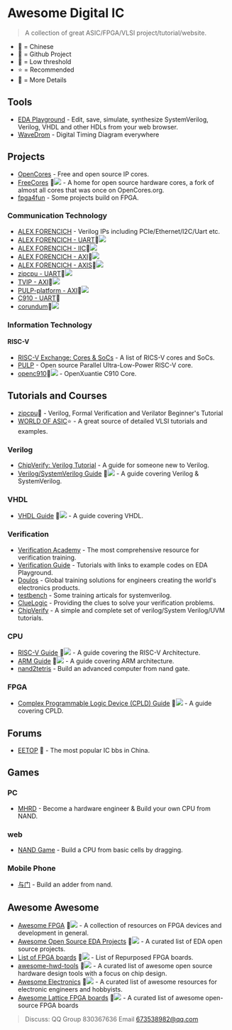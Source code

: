 # Awesome Digital IC
> A collection of great ASIC/FPGA/VLSI project/tutorial/website.

- 🚩 = Chinese
- 📍 = Github Project
- 👶 = Low threshold
- ⭐ = Recommended
- 💬 = More Details

## Tools

- [EDA Playground](https://www.edaplayground.com/) - Edit, save, simulate, synthesize SystemVerilog, Verilog, VHDL and other HDLs from your web browser.
- [WaveDrom](https://wavedrom.com/) - Digital Timing Diagram everywhere

## Projects

- [OpenCores](https://opencores.org/) - Free and open source IP cores.
- [FreeCores](http://freecores.github.io/) 📍![](freecores/freecores.github.io) - A home for open source hardware cores, a fork of almost all cores that was once on OpenCores.org.
- [fpga4fun](https://www.fpga4fun.com/) - Some projects build on FPGA.

### Communication Technology

- [ALEX FORENCICH](http://alexforencich.com/wiki/en/verilog/start) - Verilog IPs including PCIe/Ethernet/I2C/Uart etc.
- [ALEX FORENCICH - UART](http://github.com/alexforencich/verilog-uart/)📍![](https://img.shields.io/github/stars/alexforencich/verilog-uart)
- [ALEX FORENCICH - IIC](https://github.com/alexforencich/verilog-i2c)📍![](https://img.shields.io/github/stars/alexforencich/verilog-i2c)
- [ALEX FORENCICH - AXI](https://github.com/alexforencich/verilog-axi)📍![](https://img.shields.io/github/stars/alexforencich/verilog-axi)
- [ALEX FORENCICH - AXIS](https://github.com/alexforencich/verilog-axis)📍![](https://img.shields.io/github/stars/alexforencich/verilog-axis)
- [zipcpu - UART](https://github.com/ZipCPU/wbuart32)📍![](https://img.shields.io/github/stars/ZipCPU/wbuart32)
- [TVIP - AXI](https://github.com/taichi-ishitani/tvip-axi)📍![](https://img.shields.io/github/stars/taichi-ishitani/tvip-axi)
- [PULP-platform - AXI](https://github.com/pulp-platform/axi)📍![](https://img.shields.io/github/stars/pulp-platform/axi)
- [C910 - UART](https://github.com/MeDove/openc910/tree/main/smart_run/logical)📍
- [corundum](https://github.com/corundum/corundum)📍![](https://img.shields.io/github/stars/corundum/corundum)

### Information Technology

#### RISC-V

- [RISC-V Exchange: Cores & SoCs](https://riscv.org/exchanges/cores-socs/) - A list of RICS-V cores and SoCs.
- [PULP](https://github.com/pulp-platform/pulp) - Open source Parallel Ultra-Low-Power RISC-V core.
- [openc910](https://github.com/T-head-Semi/openc910)📍![](https://img.shields.io/github/stars/T-head-Semi/openc910) - OpenXuantie C910 Core.

## Tutorials and Courses

- [zipcpu](http://zipcpu.com/tutorial/)👶 - Verilog, Formal Verification and Verilator Beginner's Tutorial
- [WORLD OF ASIC](http://asic-world.com/)⭐ - A great source of detailed VLSI tutorials and examples.

### Verilog

- [ChipVerify: Verilog Tutorial](https://www.chipverify.com/verilog/verilog-tutorial) - A guide for someone new to Verilog.
- [Verilog/SystemVerilog Guide](https://github.com/mikeroyal/Verilog-SystemVerilog-Guide) 📍![](https://img.shields.io/github/stars/mikeroyal/Verilog-SystemVerilog-Guide) - A guide covering Verilog & SystemVerilog.


### VHDL

- [VHDL Guide](https://github.com/mikeroyal/VHDL-Guide) 📍![](https://img.shields.io/github/stars/mikeroyal/VHDL-Guide) - A guide covering VHDL.

### Verification

- [Verification Academy](https://verificationacademy.com/) - The most comprehensive resource for verification training.
- [Verification Guide](https://www.verificationguide.com/p/home.html) - Tutorials with links to example codes on EDA Playground.
- [Doulos](https://www.doulos.com) - Global training solutions for engineers creating the world's electronics products.
- [testbench](http://www.testbench.in/) - Some training articals for systemverilog.
- [ClueLogic](http://cluelogic.com) - Providing the clues to solve your verification problems.
- [ChipVerify](https://www.chipverify.com/) - A simple and complete set of verilog/System Verilog/UVM tutorials.

### CPU

- [RISC-V Guide](https://github.com/mikeroyal/RISC-V-Guide) 📍![](https://img.shields.io/github/stars/mikeroyal/RISC-V-Guide) - A guide covering the RISC-V Architecture.
- [ARM Guide](https://github.com/mikeroyal/ARM-Guide) 📍![](https://img.shields.io/github/stars/mikeroyal/ARM-Guide) - A guide covering ARM architecture.
- [nand2tetris](https://www.nand2tetris.org/) - Build an advanced computer from nand gate.

### FPGA

- [Complex Programmable Logic Device (CPLD) Guide](https://github.com/mikeroyal/CPLD-Guide) 📍![](https://img.shields.io/github/stars/mikeroyal/CPLD-Guide) - A guide covering CPLD.

## Forums

- [EETOP](https://bbs.eetop.cn/) 🚩 - The most popular IC bbs in China.

## Games

### PC

- [MHRD](https://store.steampowered.com/app/576030/MHRD/) - Become a hardware engineer & Build your own CPU from NAND.

### web

- [NAND Game](https://nandgame.com/#) - Build a CPU from basic cells by dragging.

### Mobile Phone

- [与门](https://www.taptap.com/app/196676) - Build an adder from nand.

## Awesome Awesome

- [Awesome FPGA](https://github.com/Vitorian/awesome-fpga) 📍![](https://img.shields.io/github/stars/Vitorian/awesome-fpga) - A collection of resources on FPGA devices and development in general.
- [Awesome Open Source EDA Projects](https://github.com/clin99/awesome-eda) 📍![](https://img.shields.io/github/stars/clin99/awesome-eda) - A curated list of EDA open source projects. 
- [List of FPGA boards](https://github.com/iDoka/awesome-fpga-boards) 📍![](https://img.shields.io/github/stars/iDoka/awesome-fpga-boards) - List of Repurposed FPGA boards.
- [awesome-hwd-tools](https://github.com/TM90/awesome-hwd-tools) 📍![](https://img.shields.io/github/stars/TM90/awesome-hwd-tools) - A curated list of awesome open source hardware design tools with a focus on chip design.
- [Awesome Electronics](https://github.com/kitspace/awesome-electronics) 📍![](https://img.shields.io/github/stars/kitspace/awesome-electronics) - A curated list of awesome resources for electronic engineers and hobbyists.
- [Awesome Lattice FPGA boards](https://github.com/kelu124/awesome-latticeFPGAs) 📍![](https://img.shields.io/github/stars/kelu124/awesome-latticeFPGAs) - A curated list of awesome open-source FPGA boards


> Discuss: 
> QQ Group 830367636
> Email 673538982@qq.com
